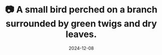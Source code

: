 ---
title: '📷 A small bird perched on a branch surrounded by green twigs and dry leaves.'
date: '2024-12-08'
image: "https://cdn.diblasio.social/static/photos/2024/2024-12-05.jpg"
alt_text: "A small bird perched on a branch surrounded by green twigs and dry leaves."
tags:
  - "#Photography"
  - "#Bird"
  - "#Nature"
  - "#Birdwatching"
  - "#NatureLovers"
  - "#Wildlife"
  - "#Fujifilm"
  - "#Mirrorless"
  - "#BirdPhotography"
  - "#NaturePhotography"
description: ''
created_date: '2024-12-08'
location: "Unknown location"
exif_data: "FUJIFILM X-T4 XF100-400mmF4.5-5.6 R LM OIS WR (1/45 | f/5.6 | ISO 800)"
draft: false
---